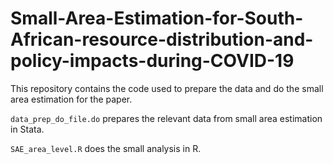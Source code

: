 # Small-Area-Estimation-for-South-African-resource-distribution-and-policy-impacts-during-COVID-19

This repository contains the code used to prepare the data and do the small area estimation for the paper. 

`data_prep_do_file.do` prepares the relevant data from small area estimation in Stata. 

`SAE_area_level.R` does the small analysis in R.
